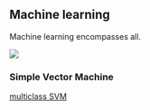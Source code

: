 ## Machine learning
Machine learning encompasses all.

<img src="img/ml_map.png">

### Simple Vector Machine
[multiclass SVM](http://vision.stanford.edu/teaching/cs231n-demos/linear-classify/)